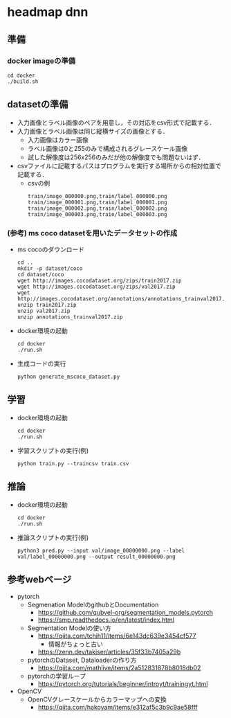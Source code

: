 # headmap dnn

## 準備
### docker imageの準備
```
cd docker 
./build.sh
```

## datasetの準備
- 入力画像とラベル画像のペアを用意し，その対応をcsv形式で記載する．
- 入力画像とラベル画像は同じ縦横サイズの画像とする．
    - 入力画像はカラー画像
    - ラベル画像は0と255のみで構成されるグレースケール画像
    - 試した解像度は256x256のみだが他の解像度でも問題ないはず．
- csvファイルに記載するパスはプログラムを実行する場所からの相対位置で記載する．
    - csvの例
        ```
        train/image_000000.png,train/label_000000.png 
        train/image_000001.png,train/label_000001.png 
        train/image_000002.png,train/label_000002.png 
        train/image_000003.png,train/label_000003.png 
        ```

### (参考) ms coco datasetを用いたデータセットの作成
- ms cocoのダウンロード
    ```
    cd ..
    mkdir -p dataset/coco
    cd dataset/coco
    wget http://images.cocodataset.org/zips/train2017.zip
    wget http://images.cocodataset.org/zips/val2017.zip
    wget http://images.cocodataset.org/annotations/annotations_trainval2017.zip
    unzip train2017.zip
    unzip val2017.zip
    unzip annotations_trainval2017.zip
    ```
- docker環境の起動
    ```
    cd docker
    ./run.sh
    ```
- 生成コードの実行
    ```
    python generate_mscoco_dataset.py
    ```

## 学習
- docker環境の起動
    ```
    cd docker
    ./run.sh
    ```
- 学習スクリプトの実行(例)
    ```
    python train.py --traincsv train.csv
    ```

## 推論
- docker環境の起動
    ```
    cd docker
    ./run.sh
    ```
- 推論スクリプトの実行(例)
    ```
    python3 pred.py --input val/image_00000000.png --label val/label_00000000.png --output result_00000000.png 
    ```

## 参考webページ
- pytorch
    - Segmenation ModelのgithubとDocumentation
        - https://github.com/qubvel-org/segmentation_models.pytorch
        - https://smp.readthedocs.io/en/latest/index.html
    - Segmentation Modelの使い方
        - https://qiita.com/tchih11/items/6e143dc639e3454cf577
            - 情報がちょっと古い
        - https://zenn.dev/takiser/articles/35f33b7405a29b
    - pytorchのDataset, Dataloaderの作り方
        - https://qiita.com/mathlive/items/2a512831878b8018db02
    - pytorchの学習ループ
        - https://pytorch.org/tutorials/beginner/introyt/trainingyt.html
- OpenCV
    - OpenCVグレースケールからカラーマップへの変換
        - https://qiita.com/hakoyam/items/e312af5c3b9c9ae58fff
